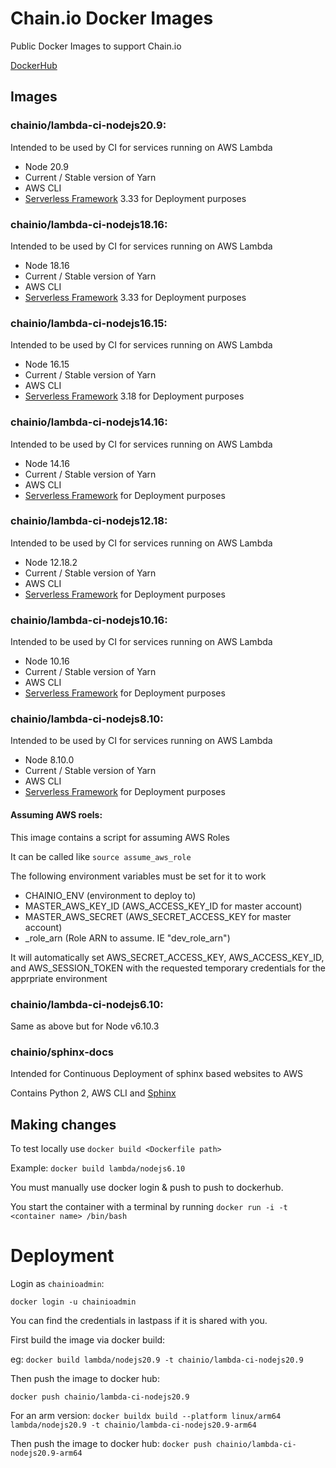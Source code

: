 # Chain.io Docker Images

Public Docker Images to support Chain.io

[DockerHub](https://hub.docker.com/r/chainio)

## Images

### chainio/lambda-ci-nodejs20.9:

Intended to be used by CI for services running on AWS Lambda

- Node 20.9
- Current / Stable version of Yarn
- AWS CLI
- [Serverless Framework](https://serverless.com/) 3.33 for Deployment purposes

### chainio/lambda-ci-nodejs18.16:

Intended to be used by CI for services running on AWS Lambda

- Node 18.16
- Current / Stable version of Yarn
- AWS CLI
- [Serverless Framework](https://serverless.com/) 3.33 for Deployment purposes

### chainio/lambda-ci-nodejs16.15:

Intended to be used by CI for services running on AWS Lambda

- Node 16.15
- Current / Stable version of Yarn
- AWS CLI
- [Serverless Framework](https://serverless.com/) 3.18 for Deployment purposes

### chainio/lambda-ci-nodejs14.16:

Intended to be used by CI for services running on AWS Lambda

- Node 14.16
- Current / Stable version of Yarn
- AWS CLI
- [Serverless Framework](https://serverless.com/) for Deployment purposes

### chainio/lambda-ci-nodejs12.18:

Intended to be used by CI for services running on AWS Lambda

- Node 12.18.2
- Current / Stable version of Yarn
- AWS CLI
- [Serverless Framework](https://serverless.com/) for Deployment purposes

### chainio/lambda-ci-nodejs10.16:

Intended to be used by CI for services running on AWS Lambda

- Node 10.16
- Current / Stable version of Yarn
- AWS CLI
- [Serverless Framework](https://serverless.com/) for Deployment purposes


### chainio/lambda-ci-nodejs8.10:

Intended to be used by CI for services running on AWS Lambda

- Node 8.10.0
- Current / Stable version of Yarn
- AWS CLI
- [Serverless Framework](https://serverless.com/) for Deployment purposes

#### Assuming AWS roels:

This image contains a script for assuming AWS Roles

It can be called like `source assume_aws_role`

The following environment variables must be set for it to work

- CHAINIO_ENV (environment to deploy to)
- MASTER_AWS_KEY_ID (AWS_ACCESS_KEY_ID for master account)
- MASTER_AWS_SECRET (AWS_SECRET_ACCESS_KEY for master account)
- <environment>_role_arn (Role ARN to assume.  IE "dev_role_arn")

It will automatically set AWS_SECRET_ACCESS_KEY, AWS_ACCESS_KEY_ID, and AWS_SESSION_TOKEN with the requested temporary credentials for the apprpriate environment

### chainio/lambda-ci-nodejs6.10:

Same as above but for Node v6.10.3

### chainio/sphinx-docs

Intended for Continuous Deployment of sphinx based websites to AWS

Contains Python 2, AWS CLI and [Sphinx](http://www.sphinx-doc.org/en/stable/)

## Making changes

To test locally use `docker build <Dockerfile path>`

Example: `docker build lambda/nodejs6.10`

You must manually use docker login & push to push to dockerhub.

You start the container with a terminal by running `docker run -i -t <container name> /bin/bash`


# Deployment

Login as `chainioadmin`:

`docker login -u chainioadmin`

You can find the credentials in lastpass if it is shared with you.

First build the image via docker build:

eg: `docker build lambda/nodejs20.9 -t chainio/lambda-ci-nodejs20.9`

Then push the image to docker hub:

`docker push chainio/lambda-ci-nodejs20.9`

For an arm version:
`docker buildx build --platform linux/arm64 lambda/nodejs20.9 -t chainio/lambda-ci-nodejs20.9-arm64`

Then push the image to docker hub:
`docker push chainio/lambda-ci-nodejs20.9-arm64`
